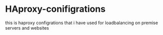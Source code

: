 # HAproxy-conifigrations
this is haproxy configrations that i have used for loadbalancing on premise servers and websites
